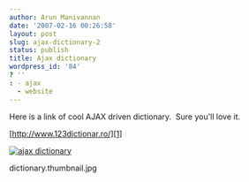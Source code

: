 ```yaml
---
author: Arun Manivannan
date: '2007-02-16 00:26:58'
layout: post
slug: ajax-dictionary-2
status: publish
title: Ajax dictionary
wordpress_id: '84'
? ''
: - ajax
  - website
---
```


Here is a link of cool AJAX driven dictionary.  Sure you'll love it.

[http://www.123dictionar.ro/][1]

[![ajax dictionary][2]][3]

   [1]: http://www.123dictionar.ro/

   [2]: http://www.arunma.com/wp-content/uploads/2007/02/ajax-
dictionary.thumbnail.jpg

   [3]: http://www.arunma.com/wp-content/uploads/2007/02/ajax-dictionary.jpg
(ajax dictionary)

